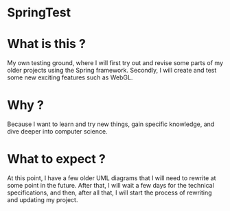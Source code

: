 # SpringTest

# What is this ?
My own testing ground, where I will first try out and revise some parts of my older projects using the Spring framework. Secondly, I will create and test some new exciting features such as WebGL.

# Why ?
Because I want to learn and try new things, gain specific knowledge, and dive deeper into computer science.

# What to expect ?
At this point, I have a few older UML diagrams that I will need to rewrite at some point in the future. After that, I will wait a few days for the technical specifications, and then, after all that, I will start the process of rewriting and updating my project.

